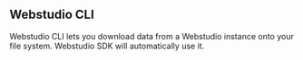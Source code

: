 ## Webstudio CLI

Webstudio CLI lets you download data from a Webstudio instance onto your file system. Webstudio SDK will automatically use it.

